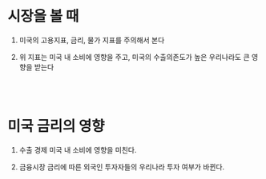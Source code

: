 # 시장을 볼 때
1. 미국의 고용지표, 금리,
물가 지표를 주의해서 본다

2. 위 지표는 미국 내 소비에 
영향을 주고, 미국의 수출의존도가 
높은 우리나라도 큰 영향을 받는다

</br></br>


# 미국 금리의 영향 
1. 수출 경제
미국 내 소비에 영향을 미친다.

2. 금융시장
금리에 따른 외국인 투자자들의
우리나라 투자 여부가 바뀐다.

